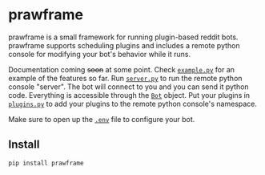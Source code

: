 # prawframe
prawframe is a small framework for running plugin-based reddit bots. prawframe supports scheduling plugins and includes a remote python console for modifying your bot's behavior while it runs.

Documentation coming ~~soon~~ at some point.  Check [`example.py`](https://github.com/Wykleph/prawframe/blob/master/prawframe/example.py) for an
example of the features so far.  Run [`server.py`](https://github.com/Wykleph/prawframe/blob/master/prawframe/server.py) to run 
the remote python console "server".  The bot will connect
to you and you can send it python code.  Everything is
accessible through the [`Bot`](https://github.com/Wykleph/prawframe/blob/master/prawframe/bot.py) object.  Put your plugins in
[`plugins.py`](https://github.com/Wykleph/prawframe/blob/master/prawframe/plugins.py) to add your plugins to the remote python console's
namespace.

Make sure to open up the [`.env`](https://github.com/Wykleph/prawframe/blob/master/prawframe/.env) file to configure your bot.

## Install

`pip install prawframe`
